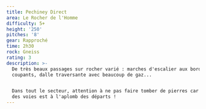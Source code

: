 ```yaml
---
title: Pechiney Direct
area: Le Rocher de l'Homme
difficulty: 5+
height: '250'
pitches: '8'
gear: Rapproché
time: 2h30
rock: Gneiss
rating: 3
description: >-
  De très beaux passages sur rocher varié : marches d'escalier aux bords
  coupants, dalle traversante avec beaucoup de gaz... 


  Dans tout le secteur, attention à ne pas faire tomber de pierres car le haut
  des voies est à l'aplomb des départs !
---
```


